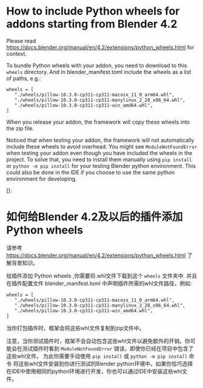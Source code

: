 # How to include Python wheels for addons starting from Blender 4.2

Please read https://docs.blender.org/manual/en/4.2/extensions/python_wheels.html for context.

To bundle Python wheels with your addon, you need to download to this `wheels` directory.
And In blender_manifest.toml include the wheels as a list of paths, e.g.:

```
wheels = [
   "./wheels/pillow-10.3.0-cp311-cp311-macosx_11_0_arm64.whl",
   "./wheels/pillow-10.3.0-cp311-cp311-manylinux_2_28_x86_64.whl",
   "./wheels/pillow-10.3.0-cp311-cp311-win_amd64.whl",
]
```

When you release your addon, the framework will copy these wheels into the zip file.

Noticed that when testing your addon, the framework will not automatically include these wheels to avoid
overhead. You might see `ModuleNotFoundError` when testing your addon even though you have included the wheels in the
project.
To solve that, you need to install them manually using `pip install` or `python -m pip install` for your testing
Blender python environment. This could also be done in the IDE if you choose to use the same python environment for
developing.

[]:

# 如何给Blender 4.2及以后的插件添加 Python wheels

请参考 https://docs.blender.org/manual/en/4.2/extensions/python_wheels.html 了解背景知识。

给插件添加 Python wheels ,你需要将.whl文件下载到这个 `wheels` 文件夹中.
并且在插件配置文件 blender_manifest.toml 中声明插件所需的whl文件路径，例如:

```
wheels = [
   "./wheels/pillow-10.3.0-cp311-cp311-macosx_11_0_arm64.whl",
   "./wheels/pillow-10.3.0-cp311-cp311-manylinux_2_28_x86_64.whl",
   "./wheels/pillow-10.3.0-cp311-cp311-win_amd64.whl",
]
```

当你打包插件时，框架会将这些whl文件复制到zip文件中。

注意，当你测试插件时，框架不会自动包含这些whl文件以避免额外的开销。你可能会在测试插件时看到 `ModuleNotFoundError`
错误，即使你已经在项目中包含了这些whl文件。
为此你需要手动使用 `pip install` 或 `python -m pip install` 命令
将这些whl文件安装到你进行测试的Blender python环境中。如果你恰巧选择在IDE中使用相同的python环境进行开发，你也可以通过IDE中安装这些whl文件。

